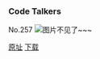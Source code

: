 ### Code Talkers
No.257
![图片不见了~~~](https://imgs.xkcd.com/comics/code_talkers.png)

[原址](https://xkcd.com//257) [下载](https://imgs.xkcd.com/comics/code_talkers.png)

